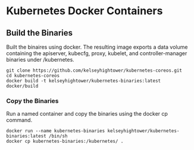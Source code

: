 # Kubernetes Docker Containers

## Build the Binaries

Built the binaires using docker. The resulting image exports a data volume containing the apiserver, kubecfg, proxy, kubelet, and controller-manager binaries under /kubernetes.

```
git clone https://github.com/kelseyhightower/kubernetes-coreos.git
cd kubernetes-coreos
docker build -t kelseyhightower/kubernetes-binaries:latest docker/build
```

### Copy the Binaries

Run a named container and copy the binaries using the docker cp command.

```
docker run --name kubernetes-binaries kelseyhightower/kubernetes-binaries:latest /bin/sh
docker cp kubernetes-binaries:/kubernetes/ .
```
